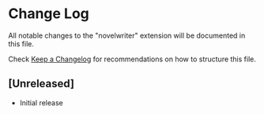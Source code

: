 # Change Log

All notable changes to the "novelwriter" extension will be documented in this file.

Check [Keep a Changelog](http://keepachangelog.com/) for recommendations on how to structure this file.

## [Unreleased]

- Initial release